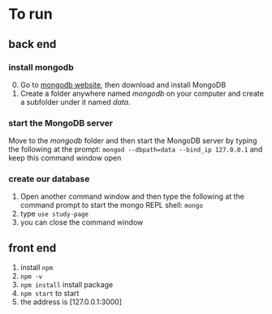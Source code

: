 # To run
## back end
### install mongodb
0. Go to [mongodb website](http://www.mongodb.org), then download and install MongoDB
1. Create a folder anywhere named *mongodb* on your computer and create a subfolder under it named *data*.
### start the MongoDB server
Move to the *mongodb* folder and then start the MongoDB server by typing the following at the prompt:
`mongod --dbpath=data --bind_ip 127.0.0.1`
and keep this command window open
### create our database
1. Open another command window and then type the following at the command prompt to start the mongo REPL shell: `mongo`
2. type `use study-page`
3. you can close the command window
## front end
1. install `npm`
2. `npm -v`
3. `npm install` install package
4. `npm start` to start
5. the address is [127.0.0.1:3000]
